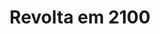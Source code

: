 ---
Numero: 132
title: Revolta em 2100
Autor: Robert A Heinlein
Co-autor: 
Ano-de-Publicacao: 1968
Titulo-original: Revolt in 2100
Tradutor: Eurico da Fonseca
Co-tradutor: 
Ano-de-edicao: 1953
alias: Robert-A-Heinlein
Autor2-alias: 
Tradutor1-alias: Eurico-da-Fonseca
Tradutor2-alias: 
Titulo-link: 132-Revolta-em-2100
Capa: Lima de Freitas
pags: 212
Capa-link: Lima-de-Freitas
---